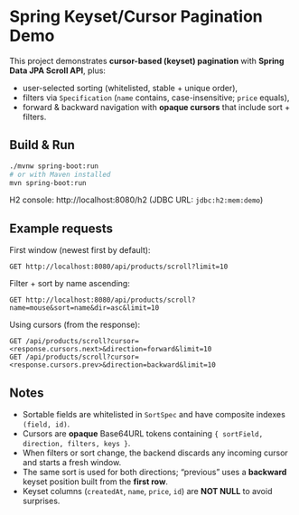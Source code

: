 # Spring Keyset/Cursor Pagination Demo

This project demonstrates **cursor-based (keyset) pagination** with **Spring Data JPA Scroll API**, plus:
- user-selected sorting (whitelisted, stable + unique order),
- filters via `Specification` (`name` contains, case-insensitive; `price` equals),
- forward & backward navigation with **opaque cursors** that include sort + filters.

## Build & Run

```bash
./mvnw spring-boot:run
# or with Maven installed
mvn spring-boot:run
```

H2 console: http://localhost:8080/h2  (JDBC URL: `jdbc:h2:mem:demo`)

## Example requests

First window (newest first by default):

```
GET http://localhost:8080/api/products/scroll?limit=10
```

Filter + sort by name ascending:

```
GET http://localhost:8080/api/products/scroll?name=mouse&sort=name&dir=asc&limit=10
```

Using cursors (from the response):

```
GET /api/products/scroll?cursor=<response.cursors.next>&direction=forward&limit=10
GET /api/products/scroll?cursor=<response.cursors.prev>&direction=backward&limit=10
```

## Notes

- Sortable fields are whitelisted in `SortSpec` and have composite indexes `(field, id)`.
- Cursors are **opaque** Base64URL tokens containing `{ sortField, direction, filters, keys }`.
- When filters or sort change, the backend discards any incoming cursor and starts a fresh window.
- The same sort is used for both directions; “previous” uses a **backward** keyset position built from the **first row**.
- Keyset columns (`createdAt`, `name`, `price`, `id`) are **NOT NULL** to avoid surprises.
